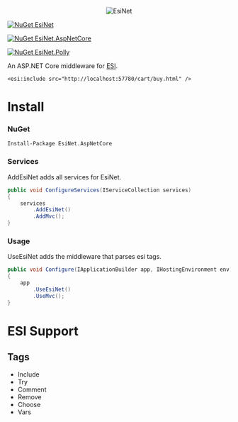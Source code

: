 <p align="center">
<img src="https://raw.githubusercontent.com/allrameest/EsiNet/master/logo.png" alt="EsiNet" />
</p>

[![NuGet EsiNet](http://img.shields.io/nuget/v/EsiNet.svg?style=flat-square&logo=nuget&label=NuGet+EsiNet)](https://www.nuget.org/packages/EsiNet/)

[![NuGet EsiNet.AspNetCore](http://img.shields.io/nuget/v/EsiNet.AspNetCore.svg?style=flat-square&logo=nuget&label=NuGet+EsiNet.AspNetCore)](https://www.nuget.org/packages/EsiNet.AspNetCore/)

[![NuGet EsiNet.Polly](http://img.shields.io/nuget/v/EsiNet.Polly.svg?style=flat-square&logo=nuget&label=NuGet+EsiNet.Polly)](https://www.nuget.org/packages/EsiNet.Polly/)

An ASP.NET Core middleware for [ESI](http://www.w3.org/TR/esi-lang).

```
<esi:include src="http://localhost:57780/cart/buy.html" />
```
# Install

### NuGet

```
Install-Package EsiNet.AspNetCore
```

### Services

AddEsiNet adds all services for EsiNet.

```csharp
public void ConfigureServices(IServiceCollection services)
{
    services
        .AddEsiNet()
        .AddMvc();
}
```

### Usage

UseEsiNet adds the middleware that parses esi tags.

```csharp
public void Configure(IApplicationBuilder app, IHostingEnvironment env)
{
    app
        .UseEsiNet()
        .UseMvc();
}
```

# ESI Support

## Tags

* Include
* Try
* Comment
* Remove
* Choose
* Vars
